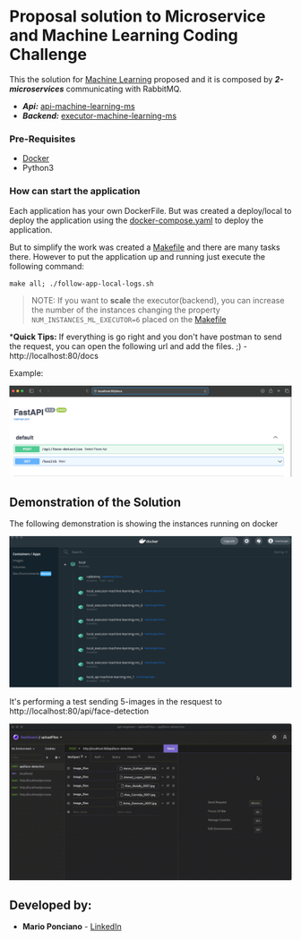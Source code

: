 # Proposal solution to Microservice and Machine Learning Coding Challenge
 
This the solution for [ Machine Learning](executor-machine-learning-ms/app/services/mocksdk_service/README.md) proposed and it is composed by ***2-microservices*** communicating with RabbitMQ.


- ***Api:***  [api-machine-learning-ms](api-machine-learning-ms/README.md)
- ***Backend:*** [executor-machine-learning-ms](executor-machine-learning-ms/README.md) 

### Pre-Requisites

- [Docker](https://www.docker.com/products/docker-desktop)
- Python3

### How can start the application

Each application has your own DockerFile. But  was created a deploy/local to deploy the application using the [docker-compose.yaml](deploy/local/docker-compose.yaml) to deploy the application. 

But to simplify the work was created a [Makefile](Makefile) and there are many tasks there. However to put the application up and running just execute the following command:

```
make all; ./follow-app-local-logs.sh
```
  

>NOTE: If you want to **scale**  the executor(backend), you can increase the number of the instances changing the property  `NUM_INSTANCES_ML_EXECUTOR=6` placed on the [Makefile](Makefile) 


***Quick Tips:**
If everything is go right and you don't have postman to send the request, you can open the following url and add the files. ;) - http://localhost:80/docs

Example:

![Testing from broswer](docs/sending_request_from_browser.png)
## Demonstration of the Solution

The following demonstration is showing the instances running on docker 

![Docker Running](docs/docker_instances_runing_output.png)


It's performing a test sending 5-images in the resquest to http://localhost:80/api/face-detection 

![Demo Sending Request](docs/sending_request.gif)

## Developed by:

* **Mario Ponciano** - [LinkedIn](https://www.linkedin.com/in/marioponciano/)
